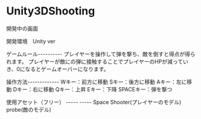 Unity3DShooting
===============
開発中の画面


開発環境　Unity ver

ゲームルール----------
プレイヤーを操作して弾を撃ち、敵を倒すと得点が得られます。
プレイヤーが敵にの弾に接触することでプレイヤーのHPが減っていき、0になるとゲームオーバーになります。



操作方法-------------
Wキー：前方に移動
Sキー：後方に移動
Aキー：左に移動
Dキー：右に移動
Qキー：上昇
Eキー：下降
SPACEキー：弾を撃つ


使用アセット（フリー） ----- -----
Space Shooter(プレイヤーのモデル)
probe(敵のモデル)
